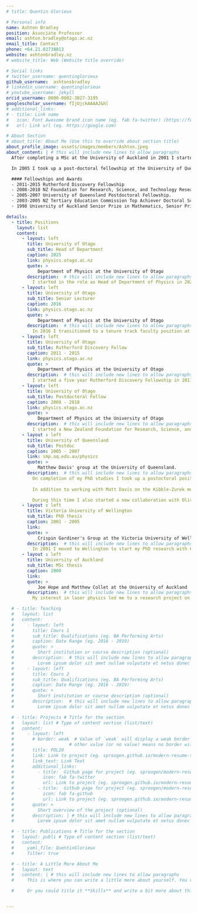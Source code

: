 ```yaml
---
# title: Quentin Glorieux

# Personal info
name: Ashton Bradley
position: Associate Professor
email: ashton.bradley@otago.ac.nz
email_title: Contact
phone: +64.21.02738813
website: ashtonbradley.nz
# website_title: Web (Website title override)

# Social links
# twitter_username: quentinglorieux
github_username:  ashtonsbradley
# linkedin_username: quentinglorieux
# youtube_username: jekyll
orcid_username: 0000-0002-3027-3195
googlescholar_username: fIjUjckAAAAJ&hl
# additional_links:
# - title: Link name
#   icon: Font Awesome brand icon name (eg. fab fa-twitter) (https://fontawesome.com/icons?d=gallery&s=brands&m=free)
#   url: Link url (eg. https://google.com)

# About Section
# about_title: About Me (Use this to override about section title)
about_profile_image: assets/images/members/Ashton.jpeg
about_content: | # this will include new lines to allow paragraphs
  After completing a MSc at the University of Auckland in 2001 I started PhD study in the group of Crispin Gardiner at the University of Victoria, finishing in 2005 (awarded 2006).

  In 2005 I took up a post-doctoral fellowship at the University of Queensland in the Center of Excellence for Quantum-Atom Optics in the group of Matthew Davis. In 2008 I moved to the University of Otago as a research fellow supported by the New Zealand Foundation for Research, Science, and Technology. In 2010 I was awarded a Rutherford Discovery Fellowship and Marsden Fast Start Grant. In 2016 I transitioned to a permanent faculty position at the University of Otago.

  #### Fellowships and Awards
  - 2011-2015 Rutherford Discovery Fellowship
  - 2008-2010 NZ Foundation for Research, Science, and Technology Research Fellowship.
  - 2005-2007 University of Queensland Postdoctoral Fellowship.
  - 2003-2005 NZ Tertiary Education Commission Top Achiever Doctoral Scholarship.
  - 1998 University of Auckland Senior Prize in Mathematics, Senior Prize in Physics.

details:
  - title: Positions
    layout: list
    content:
      - layout: left
        title: University of Otago
        sub_title: Head of Department
        caption: 2025
        link: physics.otago.ac.nz
        quote: > 
            Department of Physics at the University of Otago
        description:  # this will include new lines to allow paragraphs
          I started in the role as Head of Department of Physics in 2025. 
      - layout: left
        title: University of Otago
        sub_title: Senior Lecturer
        caption: 2016
        link: physics.otago.ac.nz
        quote: > 
            Department of Physics at the University of Otago
        description:  # this will include new lines to allow paragraphs
          In 2016 I transitioned to a tenure track faculty position at the University of Otago. 
      - layout: left
        title: University of Otago
        sub_title: Rutherford Discovery Fellow
        caption: 2011 - 2015
        link: physics.otago.ac.nz
        quote: > 
            Department of Physics at the University of Otago
        description:  # this will include new lines to allow paragraphs
          I started a five year Rutherford Discovery Fellowship in 2011, also gained a Marsden Fast Start Grant. 
      - layout: left
        title: University of Otago
        sub_title: Postdoctoral Fellow
        caption: 2008 - 2010
        link: physics.otago.ac.nz
        quote: > 
            Department of Physics at the University of Otago
        description:  # this will include new lines to allow paragraphs
          I started a New Zealand Foundation for Research, Science, and Technology Postdoctoral fellowship at Otago in 2008. I viewed this as a tremendous opportunity to work with 
      - layout : left 
        title: University of Queensland
        sub_title: Postdoc
        caption: 2005 - 2007
        link: smp.uq.edu.au/physics
        quote: > 
            Matthew Davis' group at the University of Queensland.
        description:  # this will include new lines to allow paragraphs
          On completion of my PhD studies I took up a postoctoral position at the University of Queensland in the ARC Center of Excellence for Quantum-Atom Optics, joining the group of Matt Davis. 
          
          In addition to working with Matt Davis on the Kibble-Zurek mechanism of vortex formation in BEC, I also had fruitful collaborations with Murray Olsen and Margaret Reid on quantum entanglement. 

          During this time I also started a new collaboration with Olivier Pfister's quantum optics group at the University of Virginia on tripartite entanglement. I also started a collaboration with Brian Anderson at the Wyant College of Optical Sciences in Tucson Arizona on quantum vortex dynamics. 
      - layout : left 
        title: Victoria University of Wellington
        sub_title: PhD thesis
        caption: 2001 - 2005
        link: 
        quote: > 
            Crispin Gardiner's Group at the Victoria University of Wellington
        description:  # this will include new lines to allow paragraphs
          In 2001 I moved to Wellington to start my PhD research with Crispin Gardiner on several topics in the field of ultracold gases, including anomalous segregation, and rotating Bose-Einstein condensation. During this time I developed the first working simulations of the Stochastic Projected Gross-Piteaveskii equation, and started collaborations with Murray Olsen and Blair Blakie.
      - layout : left 
        title: University of Auckland
        sub_title: MSc thesis
        caption: 2000 
        link: 
        quote: > 
            Joe Hope and Matthew Collet at the University of Auckland
        description:  # this will include new lines to allow paragraphs
          My interest in laser physics led me to a research project on non-Markovian atom lasers - the kind of laser that typically happens when massive bosons are playing the role of photons.

  # - title: Teaching
  #   layout: list
  #   content:
  #     - layout: left
  #       title: Cours 1
  #       sub_title: Qualifications (eg. BA Performing Arts)
  #       caption: Date Range (eg. 2016 - 2019)
  #       quote: >
  #         Short institution or course description (optional)
  #       description:  # this will include new lines to allow paragraphs
  #         Lorem ipsum dolor sit amet nullam vulputate et netus donec risus. Posuere hac sagittis quis congue justo vitae ornare hendrerit vel. Tristique mollis scelerisque faucibus convallis elit gravida vulputate iaculis. Praesent porta feugiat diam semper netus malesuada id tristique. Proin consequat purus urna mi sed elementum etiam praesent aliquam iaculis molestie. 
  #     - layout: left
  #       title: Cours 2
  #       sub_title: Qualifications (eg. BA Performing Arts)
  #       caption: Date Range (eg. 2016 - 2019)
  #       quote: >
  #         Short institution or course description (optional)
  #       description:  # this will include new lines to allow paragraphs
  #         Lorem ipsum dolor sit amet nullam vulputate et netus donec risus. Posuere hac sagittis quis congue justo vitae ornare hendrerit vel. Tristique mollis scelerisque faucibus convallis elit gravida vulputate iaculis. Praesent porta feugiat diam semper netus malesuada id tristique. Proin consequat purus urna mi sed elementum etiam praesent aliquam iaculis molestie. 

  # - title: Projects # Title for the section
  #   layout: list # Type of content section (list/text)
  #   content:
  #     - layout: left
  #       # border: weak  # Value of `weak` will display a weak border below this item. # Any 
  #                     # other value (or no value) means no border will be displayed
  #       title: FOLIO
  #       link: Link to project (eg. sproogen.github.io/modern-resume-theme)(optional)
  #       link_text: Link Text
  #       additional_links:
  #         - title:  Github page for project (eg. sproogen/modern-resume-theme)
  #           icon: fab fa-twitter
  #           url: Link to project (eg. sproogen.github.io/modern-resume-theme)(optional)
  #         - title:  Github page for project (eg. sproogen/modern-resume-theme)
  #           icon: fab fa-github
  #           url: Link to project (eg. sproogen.github.io/modern-resume-theme)(optional)
  #       quote: >
  #         Short overview of the project (optional)
  #       description: | # this will include new lines to allow paragraphs
  #         Lorem ipsum dolor sit amet nullam vulputate et netus donec risus. Posuere hac sagittis quis congue justo vitae ornare hendrerit vel. Tristique mollis scelerisque faucibus convallis elit gravida vulputate iaculis. Praesent porta feugiat diam semper netus malesuada id tristique. Proin consequat purus urna mi sed elementum etiam praesent aliquam iaculis molestie. 

  # - title: Publications # Title for the section
  #   layout: publi # Type of content section (list/text)
  #   content:
  #     yaml_file: QuentinGlorieux
  #     filter: true

  # - title: A Little More About Me
  #   layout: text
  #   content: | # this will include new lines to allow paragraphs
  #     This is where you can write a little more about yourself. You could title this section **Interests** and include some of your other interests.

  #     Or you could title it **Skills** and write a bit more about things that make you more desirable, like *leadership* or *teamwork*


---
```



<!-- Voila **ajouter ici** -->

